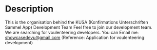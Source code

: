 # Description
This is the organisation behind the KUSA (Konfirmations Unterschriften Sammel App) Development Team
Feel free to join our development team. We are searching for voulenteering developers.
You can Email me: showcasedevu@gmail.com (Reference: Application for voulenteering development)
